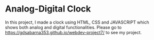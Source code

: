 # Analog-Digital Clock
In this project, I made a clock using HTML, CSS and JAVASCRIPT which shows both analog and digital functionalities.
Please go to https://gdsabarna353.github.io/webdev-project7/ to see my project.
